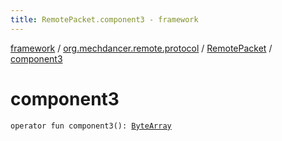 ```yaml
---
title: RemotePacket.component3 - framework
---
```


[framework](../../index.html) / [org.mechdancer.remote.protocol](../index.html) / [RemotePacket](index.html) / [component3](./component3.html)

# component3

`operator fun component3(): `[`ByteArray`](https://kotlinlang.org/api/latest/jvm/stdlib/kotlin/-byte-array/index.html)